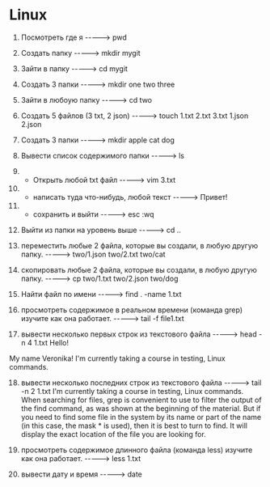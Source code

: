 # Linux
1) Посмотреть где я -----> pwd
2) Создать папку -----> mkdir mygit
3) Зайти в папку -----> cd mygit
4) Создать 3 папки -----> mkdir one two three
5) Зайти в любоую папку -----> cd two
6) Создать 5 файлов (3 txt, 2 json) -----> touch 1.txt 2.txt 3.txt 1.json 2.json
7) Создать 3 папки -----> mkdir apple cat dog
8) Вывести список содержимого папки -----> ls
9) + Открыть любой txt файл -----> vim 3.txt
10) + написать туда что-нибудь, любой текст -----> Привет!
11) + сохранить и выйти -----> esc :wq 
12) Выйти из папки на уровень выше -----> cd .. 

13) переместить любые 2 файла, которые вы создали, в любую другую папку.
-----> two/1.json two/2.txt two/cat

14) скопировать любые 2 файла, которые вы создали, в любую другую папку.
-----> cp two/1.txt two/2.json two/dog

15) Найти файл по имени
-----> find . -name 1.txt

16) просмотреть содержимое в реальном времени (команда grep) изучите как она работает.
-----> tail -f file1.txt

17) вывести несколько первых строк из текстового файла
-----> head -n 4 1.txt
Hello!

My name Veronika!
I'm currently taking a course in testing, Linux commands.

18) вывести несколько последних строк из текстового файла
-----> tail -n 2 1.txt
I'm currently taking a course in testing, Linux commands.
When searching for files, grep is convenient to use to filter the output of the find command, as was shown at the beginning of the material. But if you need to find some file in the system by its name or part of the name (in this case, the mask * is used), then it is best to turn to find. It will display the exact location of the file you are looking for.

19) просмотреть содержимое длинного файла (команда less) изучите как она работает.
-----> less 1.txt

20) вывести дату и время -----> date
